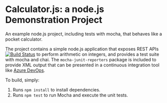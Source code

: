 Calculator.js: a node.js Demonstration Project
==============================================
An example node.js project, including tests with mocha, that behaves like
a pocket calculator.

The project contains a simple node.js application that exposes REST APIs
[![Build Status](https://dev.azure.com/vferedie0429/Integrating%20External%20Source%20Control%20with%20Azure%20Pipelines/_apis/build/status/vferedie1.calculator?branchName=master)](https://dev.azure.com/vferedie0429/Integrating%20External%20Source%20Control%20with%20Azure%20Pipelines/_build/latest?definitionId=10&branchName=master)
to perform arithmetic on integers, and provides a test suite with mocha
and chai.  The `mocha-junit-reporters` package is included to provide XML
output that can be presented in a continuous integration tool like
[Azure DevOps](https://azure.com/devops).

To build, simply:

1. Runs `npm install` to install dependencies.
2. Runs `npm test` to run Mocha and execute the unit tests.

